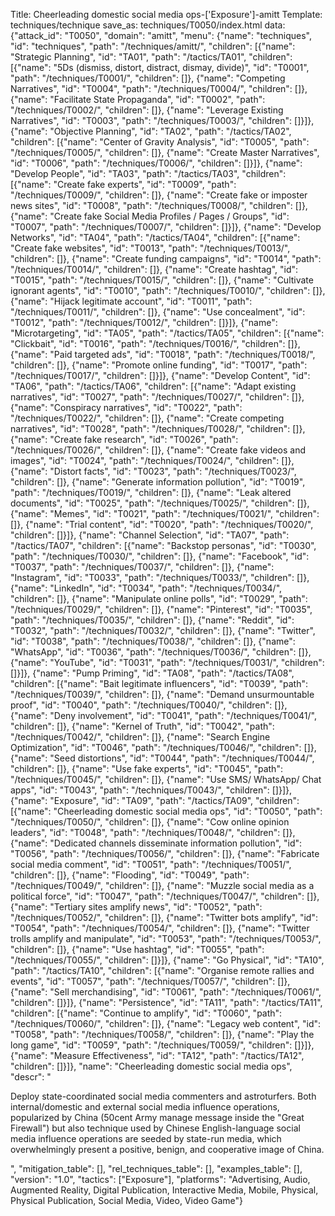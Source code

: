 Title: Cheerleading domestic social media ops-['Exposure']-amitt
Template: techniques/technique
save_as: techniques/T0050/index.html
data: {"attack_id": "T0050", "domain": "amitt", "menu": {"name": "techniques", "id": "techniques", "path": "/techniques/amitt/", "children": [{"name": "Strategic Planning", "id": "TA01", "path": "/tactics/TA01", "children": [{"name": "5Ds (dismiss, distort, distract, dismay, divide)", "id": "T0001", "path": "/techniques/T0001/", "children": []}, {"name": "Competing Narratives", "id": "T0004", "path": "/techniques/T0004/", "children": []}, {"name": "Facilitate State Propaganda", "id": "T0002", "path": "/techniques/T0002/", "children": []}, {"name": "Leverage Existing Narratives", "id": "T0003", "path": "/techniques/T0003/", "children": []}]}, {"name": "Objective Planning", "id": "TA02", "path": "/tactics/TA02", "children": [{"name": "Center of Gravity Analysis", "id": "T0005", "path": "/techniques/T0005/", "children": []}, {"name": "Create Master Narratives", "id": "T0006", "path": "/techniques/T0006/", "children": []}]}, {"name": "Develop People", "id": "TA03", "path": "/tactics/TA03", "children": [{"name": "Create fake experts", "id": "T0009", "path": "/techniques/T0009/", "children": []}, {"name": "Create fake or imposter news sites", "id": "T0008", "path": "/techniques/T0008/", "children": []}, {"name": "Create fake Social Media Profiles / Pages / Groups", "id": "T0007", "path": "/techniques/T0007/", "children": []}]}, {"name": "Develop Networks", "id": "TA04", "path": "/tactics/TA04", "children": [{"name": "Create fake websites", "id": "T0013", "path": "/techniques/T0013/", "children": []}, {"name": "Create funding campaigns", "id": "T0014", "path": "/techniques/T0014/", "children": []}, {"name": "Create hashtag", "id": "T0015", "path": "/techniques/T0015/", "children": []}, {"name": "Cultivate ignorant agents", "id": "T0010", "path": "/techniques/T0010/", "children": []}, {"name": "Hijack legitimate account", "id": "T0011", "path": "/techniques/T0011/", "children": []}, {"name": "Use concealment", "id": "T0012", "path": "/techniques/T0012/", "children": []}]}, {"name": "Microtargeting", "id": "TA05", "path": "/tactics/TA05", "children": [{"name": "Clickbait", "id": "T0016", "path": "/techniques/T0016/", "children": []}, {"name": "Paid targeted ads", "id": "T0018", "path": "/techniques/T0018/", "children": []}, {"name": "Promote online funding", "id": "T0017", "path": "/techniques/T0017/", "children": []}]}, {"name": "Develop Content", "id": "TA06", "path": "/tactics/TA06", "children": [{"name": "Adapt existing narratives", "id": "T0027", "path": "/techniques/T0027/", "children": []}, {"name": "Conspiracy narratives", "id": "T0022", "path": "/techniques/T0022/", "children": []}, {"name": "Create competing narratives", "id": "T0028", "path": "/techniques/T0028/", "children": []}, {"name": "Create fake research", "id": "T0026", "path": "/techniques/T0026/", "children": []}, {"name": "Create fake videos and images", "id": "T0024", "path": "/techniques/T0024/", "children": []}, {"name": "Distort facts", "id": "T0023", "path": "/techniques/T0023/", "children": []}, {"name": "Generate information pollution", "id": "T0019", "path": "/techniques/T0019/", "children": []}, {"name": "Leak altered documents", "id": "T0025", "path": "/techniques/T0025/", "children": []}, {"name": "Memes", "id": "T0021", "path": "/techniques/T0021/", "children": []}, {"name": "Trial content", "id": "T0020", "path": "/techniques/T0020/", "children": []}]}, {"name": "Channel Selection", "id": "TA07", "path": "/tactics/TA07", "children": [{"name": "Backstop personas", "id": "T0030", "path": "/techniques/T0030/", "children": []}, {"name": "Facebook", "id": "T0037", "path": "/techniques/T0037/", "children": []}, {"name": "Instagram", "id": "T0033", "path": "/techniques/T0033/", "children": []}, {"name": "LinkedIn", "id": "T0034", "path": "/techniques/T0034/", "children": []}, {"name": "Manipulate online polls", "id": "T0029", "path": "/techniques/T0029/", "children": []}, {"name": "Pinterest", "id": "T0035", "path": "/techniques/T0035/", "children": []}, {"name": "Reddit", "id": "T0032", "path": "/techniques/T0032/", "children": []}, {"name": "Twitter", "id": "T0038", "path": "/techniques/T0038/", "children": []}, {"name": "WhatsApp", "id": "T0036", "path": "/techniques/T0036/", "children": []}, {"name": "YouTube", "id": "T0031", "path": "/techniques/T0031/", "children": []}]}, {"name": "Pump Priming", "id": "TA08", "path": "/tactics/TA08", "children": [{"name": "Bait legitimate influencers", "id": "T0039", "path": "/techniques/T0039/", "children": []}, {"name": "Demand unsurmountable proof", "id": "T0040", "path": "/techniques/T0040/", "children": []}, {"name": "Deny involvement", "id": "T0041", "path": "/techniques/T0041/", "children": []}, {"name": "Kernel of Truth", "id": "T0042", "path": "/techniques/T0042/", "children": []}, {"name": "Search Engine Optimization", "id": "T0046", "path": "/techniques/T0046/", "children": []}, {"name": "Seed distortions", "id": "T0044", "path": "/techniques/T0044/", "children": []}, {"name": "Use fake experts", "id": "T0045", "path": "/techniques/T0045/", "children": []}, {"name": "Use SMS/ WhatsApp/ Chat apps", "id": "T0043", "path": "/techniques/T0043/", "children": []}]}, {"name": "Exposure", "id": "TA09", "path": "/tactics/TA09", "children": [{"name": "Cheerleading domestic social media ops", "id": "T0050", "path": "/techniques/T0050/", "children": []}, {"name": "Cow online opinion leaders", "id": "T0048", "path": "/techniques/T0048/", "children": []}, {"name": "Dedicated channels disseminate information pollution", "id": "T0056", "path": "/techniques/T0056/", "children": []}, {"name": "Fabricate social media comment", "id": "T0051", "path": "/techniques/T0051/", "children": []}, {"name": "Flooding", "id": "T0049", "path": "/techniques/T0049/", "children": []}, {"name": "Muzzle social media as a political force", "id": "T0047", "path": "/techniques/T0047/", "children": []}, {"name": "Tertiary sites amplify news", "id": "T0052", "path": "/techniques/T0052/", "children": []}, {"name": "Twitter bots amplify", "id": "T0054", "path": "/techniques/T0054/", "children": []}, {"name": "Twitter trolls amplify and manipulate", "id": "T0053", "path": "/techniques/T0053/", "children": []}, {"name": "Use hashtag", "id": "T0055", "path": "/techniques/T0055/", "children": []}]}, {"name": "Go Physical", "id": "TA10", "path": "/tactics/TA10", "children": [{"name": "Organise remote rallies and events", "id": "T0057", "path": "/techniques/T0057/", "children": []}, {"name": "Sell merchandising", "id": "T0061", "path": "/techniques/T0061/", "children": []}]}, {"name": "Persistence", "id": "TA11", "path": "/tactics/TA11", "children": [{"name": "Continue to amplify", "id": "T0060", "path": "/techniques/T0060/", "children": []}, {"name": "Legacy web content", "id": "T0058", "path": "/techniques/T0058/", "children": []}, {"name": "Play the long game", "id": "T0059", "path": "/techniques/T0059/", "children": []}]}, {"name": "Measure Effectiveness", "id": "TA12", "path": "/tactics/TA12", "children": []}]}, "name": "Cheerleading domestic social media ops", "descr": "<p>Deploy state-coordinated social media commenters and astroturfers. Both internal/domestic and external social media influence operations, popularized by China (50cent Army manage message inside the \"Great Firewall\") but also technique used by Chinese English-language social media influence operations are seeded by state-run media, which overwhelmingly present a positive, benign, and cooperative image of China. </p>", "mitigation_table": [], "rel_techniques_table": [], "examples_table": [], "version": "1.0", "tactics": ["Exposure"], "platforms": "Advertising, Audio, Augmented Reality, Digital Publication, Interactive Media, Mobile, Physical, Physical Publication, Social Media, Video, Video Game"}